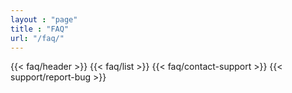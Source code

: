```yaml
---
layout : "page"
title : "FAQ"
url: "/faq/"
---
```

{{< faq/header >}}
{{< faq/list >}}
{{< faq/contact-support >}}
{{< support/report-bug >}}
